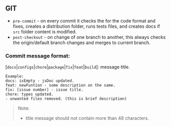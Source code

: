 ## GIT

- `pre-commit` - on every commit it checks the for the code format and fixes, creates a distribution folder, runs tests files, and creates docs if `src` folder content is modified.
- `post-checkout` - on change of one branch to another, this always checks the origin/default branch changes and merges to current branch.

### Commit message format:
[`docs`|`configs`|`chore`|`package`|`fix`|`feat`|`build`]: message title.

```
Example:
docs: isEmpty - jsDoc updated.
feat: newFuntion - some description on the same.
fix: [issue number] - issue title.
chore: types updated.
- unwanted files removed. (this is brief description)
```

> Note:
> - title message should not contain more than 48 characters.
